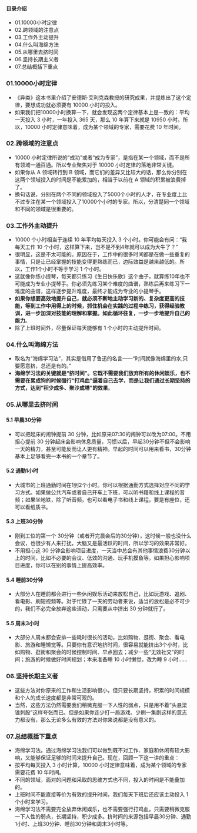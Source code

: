 #### 目录介绍
- 01.10000小时定律
- 02.跨领域的注意点
- 03.工作外主动提升
- 04.什么叫海绵方法
- 05.从哪里去挤时间
- 06.坚持长期主义者
- 07.总结概括下重点



### 01.10000小时定律
- 《异类》这本书里介绍了安德斯·艾利克森教授的研究成果，并提炼出了这个定律，要想成功就必须要有 10000 小时的投入。
- 如果我们把10000小时换算一下，就会发现这两个定律基本上是一致的：平均一天投入 3 小时，一年投入 365 天，那么 10 年算下来就是 10950 小时。所以，10000 小时定律意味着，成为某个领域的专家，需要花费 10 年时间。



### 02.跨领域的注意点
- 10000 小时定律所说的“成功”或者“成为专家”，是指在某一个领域，而不是所有领域一通百通。所以专业聚焦对于 10000 小时定律的落地非常关键。
- 如果你从 A 领域转行到 B 领域，而它们的差异又比较大的话，那么你分别在这两个领域投入的时间是不能累加的，相当于以前在 A 领域的积累被浪费掉了。
- 换句话说，分别在两个不同的领域投入了5000个小时的人才，在专业度上比不过专注在某一个领域投入了10000个小时的专家。所以，分清楚同一个领域和不同的领域是很重要的。



### 03.工作外主动提升
- 10000 个小时相当于连续 10 年平均每天投入 3 个小时。你可能会有问：“我每天工作 10 个小时，这样算下来，岂不是不到4年就可以成为大牛了？”
- 很明显，这是不太可能的。原因在于，工作中的很多时间都是在做一些重复的事情，只是让已经掌握的技能变得更熟练而已，边际效益是越来越低的。所以，工作1个小时不等于学习 1 个小时。
- 这就像你练小提琴，每天都只练习《生日快乐歌》这个曲子，就算练10年也不可能成为专业小提琴手。你必须先练习某个难度的曲谱，熟练后再来练习下一难度的曲谱，这样逐步提升难度，最终才能成为专业的小提琴手。
- **如果你想要高效地提升自己，就必须不断地主动学习新的、复杂度更高的技能，等到工作中用得上的时候，抓住机会在实践的过程中练习，获得经验教训，进一步加深对技能的理解和掌握。如此循环往复，一步一步地提升自己的能力**。
- 除了上班时间外，尽量保证每天能够有 1 个小时的主动提升时间。




### 04.什么叫海绵方法
- 取名为“海绵学习法”，其实是借用了鲁迅的名言——“时间就像海绵里的水,只要愿意挤，总还是有的。”
- **海绵学习法的关键就是“挤时间”。它既不需要我们放弃所有的休闲娱乐，也不需要在累成狗的时候强行“打鸡血”逼着自己去学，而是让我们通过长期坚持的方式，达到“积少成多、聚沙成塔”的效果**。



### 05.从哪里去挤时间
#### 5.1 早晨30分钟
- 可以把起床的闹钟提前 30 分钟，比如原来07:30的闹钟可以改为07:00。不用担心提前 30 分钟起床会影响休息质量，习惯以后，早起30分钟不但不会影响一天的精力，甚至可能反而让人更有精神。早起的时间可以用来看书，30分钟基本上足够看完一本书的一个章节了。



#### 5.2 通勤1小时
- 大城市的上班通勤时间在1到2个小时。你可以根据通勤方式选择对应不同的学习方式。如果做公共汽车或者自己开车上下班，可以听书籍和线上课程的音频；如果坐地铁，除了听音频，也可以看电子书和线上课程，要是有座位，还可以看纸质书。



#### 5.3 上班30分钟
- 刚到工位的第一个 30分钟（或者开完晨会后的30分钟），这时候一般也没什么会议，也很少有人来打扰，大脑又是最活跃的时间，所以学习的效果非常好。
- 不用担心这 30 分钟会影响项目进度，一天当中总会有其他事情浪费30分钟以上的时间，比如不必要的会议、低效的沟通、玩手机摸鱼等。如果担心影响项目进度，你可以在别的事情上提高效率。


#### 5.4 睡前30分钟
- 大部分人在睡前都会进行一些休闲娱乐活动来放松自己，比如玩游戏、追剧、看电影、刷短视频等。对于忙碌了一天的劳动者来说，适当的放松是必不可少的，我们不必完全放弃这些活动，只需要从中挤出 30 分钟就行了。


#### 5.5 周末3小时
- 大部分人周末都会安排一些耗时很长的活动，比如购物、逛街、聚会、看电影、旅游和睡懒觉等。只要你有意识地挤时间，很容易就能挤出3个小时，比如购物、逛街和聚会的时候控制时间、早点回去；减少一些“无效社交”的时间；旅游的时候做好时间规划；本来准备睡 10 小时懒觉，改为睡 9 小时……



### 06.坚持长期主义者
- 这些方法对你原来的工作和生活影响很小，但只要长期坚持，积累的时间规模和个人的成长速度都是非常可观的。
- 当然，这些方法仍然需要我们稍微克服一下人性的弱点，只是用不着“头悬梁锥刺股”这样夸张而已。但是如果你连少打一局游戏、少刷一集剧这样的意志力都没有，那么无论多么有效的方法对你来说都是没有意义的。



### 07.总结概括下重点
- 海绵学习法。通过海绵学习法我们可以做到既不对工作、家庭和休闲有较大影响，又能够保证足够的时间来提升自己。现在，回顾一下这一讲的重点：
- 按平均每天投入 3 小时计算，10000 小时定律意味着，成为某个领域的专家需要花费 10 年时间。
- 不同的领域，面对的问题和采取的思维方式也不同，投入的时间是不能叠加的。
- 上班时间不能直接等价为有效的提升时间，我们每天下班后还应该主动投入 1 个小时来学习。
- 海绵学习法不需要完全放弃休闲娱乐，也不需要强行打鸡血，只需要稍微克服一下人性的弱点，长期坚持，积少成多。挤时间的来源包括早晨30分钟、通勤1小时、上班30分钟、睡前30分钟和周末3小时等。





